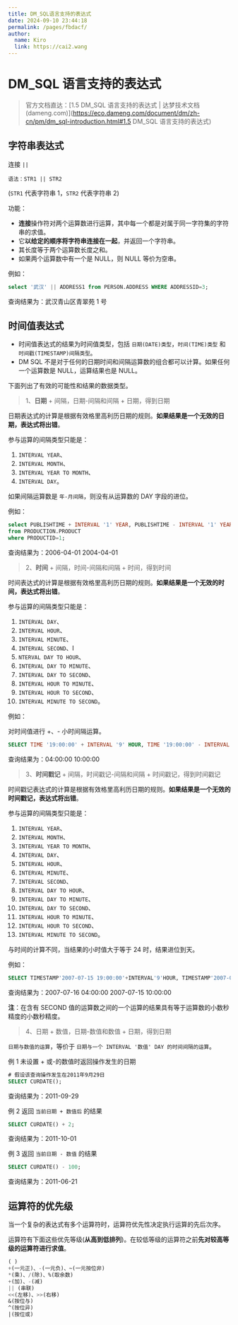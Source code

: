 ```yaml
---
title: DM_SQL语言支持的表达式
date: 2024-09-10 23:44:18
permalink: /pages/fbdacf/
author: 
  name: Kiro
  link: https://cai2.wang
---
```

# DM_SQL 语言支持的表达式

> 官方文档直达：[1.5 DM_SQL 语言支持的表达式 | 达梦技术文档 (dameng.com)](https://eco.dameng.com/document/dm/zh-cn/pm/dm_sql-introduction.html#1.5 DM_SQL 语言支持的表达式)

## 字符串表达式

连接 `||`

```plaintext
语法：STR1 || STR2
```

(`STR1` 代表字符串 1，`STR2` 代表字符串 2)

功能：

- **连接**操作符对两个运算数进行运算，其中每一个都是对属于同一字符集的字符串的求值。
- 它**以给定的顺序将字符串连接在一起**，并返回一个字符串。
- 其长度等于两个运算数长度之和。
- 如果两个运算数中有一个是 NULL，则 NULL 等价为空串。

例如：

```sql
select '武汉' || ADDRESS1 from PERSON.ADDRESS WHERE ADDRESSID=3;
```

查询结果为：武汉青山区青翠苑 1 号



## 时间值表达式

- 时间值表达式的结果为时间值类型，包括 `日期(DATE)类型`，`时间(TIME)类型` 和 `时间戳(TIMESTAMP)间隔类型`。
- DM SQL 不是对于任何的日期时间和间隔运算数的组合都可以计算。如果任何一个运算数是 NULL，运算结果也是 NULL。

下面列出了有效的可能性和结果的数据类型。

> 1、**日期** + 间隔，日期-间隔和间隔 + 日期，得到日期

日期表达式的计算是根据有效格里高利历日期的规则。**如果结果是一个无效的日期，表达式将出错**。

参与运算的间隔类型只能是：

1. `INTERVAL YEAR`、
2. `INTERVAL MONTH`、
3. `INTERVAL YEAR TO MONTH`、
4. `INTERVAL DAY`。

如果间隔运算数是 `年-月间隔`，则没有从运算数的 DAY 字段的进位。

例如：

```sql
select PUBLISHTIME + INTERVAL '1' YEAR, PUBLISHTIME - INTERVAL '1' YEAR
from PRODUCTION.PRODUCT
where PRODUCTID=1;
```

查询结果为：2006-04-01 2004-04-01

> 2、**时间** + 间隔，时间-间隔和间隔 + 时间，得到时间

时间表达式的计算是根据有效格里高利历日期的规则。**如果结果是一个无效的时间，表达式将出错**。

参与运算的间隔类型只能是：

1. `INTERVAL DAY`、
2. `INTERVAL HOUR`、
3. `INTERVAL MINUTE`、
4. `INTERVAL SECOND`、I
5. `NTERVAL DAY TO HOUR`、
6. `INTERVAL DAY TO MINUTE`、
7. `INTERVAL DAY TO SECOND`、
8. `INTERVAL HOUR TO MINUTE`、
9. `INTERVAL HOUR TO SECOND`、
10. `INTERVAL MINUTE TO SECOND`。

例如：

对时间值进行 +、- 小时间隔运算。

```sql
SELECT TIME '19:00:00' + INTERVAL '9' HOUR, TIME '19:00:00' - INTERVAL '9' HOUR;
```

查询结果为：04:00:00 10:00:00

> 3、**时间戳记** + 间隔，时间戳记-间隔和间隔 + 时间戳记，得到时间戳记

时间戳记表达式的计算是根据有效格里高利历日期的规则。**如果结果是一个无效的时间戳记，表达式将出错**。

参与运算的间隔类型只能是：

1. `INTERVAL YEAR`、
2. `INTERVAL MONTH`、
3. `INTERVAL YEAR TO MONTH`、
4. `INTERVAL DAY`、
5. `INTERVAL HOUR`、
6. `INTERVAL MINUTE`、
7. `INTERVAL SECOND`、
8. `INTERVAL DAY TO HOUR`、
9. `INTERVAL DAY TO MINUTE`、
10. `INTERVAL DAY TO SECOND`、
11. `INTERVAL HOUR TO MINUTE`、
12. `INTERVAL HOUR TO SECOND`、
13. `INTERVAL MINUTE TO SECOND`。

与时间的计算不同，当结果的小时值大于等于 24 时，结果进位到天。

例如：

```sql
SELECT TIMESTAMP'2007-07-15 19:00:00'+INTERVAL'9'HOUR, TIMESTAMP'2007-07-15 19:00:00'-INTERVAL'9'HOUR;
```

查询结果为：2007-07-16 04:00:00 2007-07-15 10:00:00

**注**：在含有 SECOND 值的运算数之间的一个运算的结果具有等于运算数的小数秒精度的小数秒精度。

> 4、日期 + 数值，日期-数值和数值 + 日期，得到日期

`日期与数值的运算`，等价于 `日期与一个 INTERVAL '数值' DAY 的时间间隔的运算`。

例 1 未设置 + 或-的数值时返回操作发生的日期

```sql
# 假设该查询操作发生在2011年9月29日 
SELECT CURDATE();
```

查询结果为：2011-09-29

例 2 返回 `当前日期 + 数值后` 的结果

```sql
SELECT CURDATE() + 2;
```

查询结果为：2011-10-01

例 3 返回 `当前日期 - 数值` 的结果

```sql
SELECT CURDATE() - 100;
```

查询结果为：2011-06-21



## 运算符的优先级

当一个复杂的表达式有多个运算符时，运算符优先性决定执行运算的先后次序。

运算符有下面这些优先等级(**从高到低排列**)。在较低等级的运算符之前**先对较高等级的运算符进行求值**。

```sql
( )
+(一元正)、-(一元负)、~(一元按位非)
*(乘)、/(除)、%(取余数)
+(加)、-(减)
|| (串联)
<<(左移)、>>(右移)
&(按位与)
^(按位异)
|(按位或)
```

